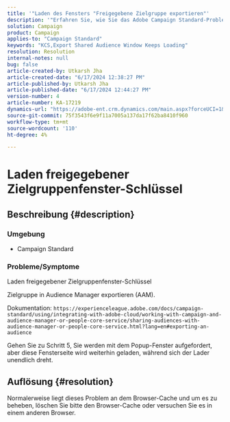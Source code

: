 ```yaml
---
title: '"Laden des Fensters "Freigegebene Zielgruppe exportieren"'
description: '"Erfahren Sie, wie Sie das Adobe Campaign Standard-Problem beheben, bei dem das Fenster "Freigegebene Zielgruppe"weiterhin den Export lädt und wie Sie eine Zielgruppe in den Audience Manager exportieren (AAM)."'
solution: Campaign
product: Campaign
applies-to: "Campaign Standard"
keywords: "KCS,Export Shared Audience Window Keeps Loading"
resolution: Resolution
internal-notes: null
bug: false
article-created-by: Utkarsh Jha
article-created-date: "6/17/2024 12:38:27 PM"
article-published-by: Utkarsh Jha
article-published-date: "6/17/2024 12:44:27 PM"
version-number: 4
article-number: KA-17219
dynamics-url: "https://adobe-ent.crm.dynamics.com/main.aspx?forceUCI=1&pagetype=entityrecord&etn=knowledgearticle&id=dd46d97a-a62c-ef11-840b-000d3a372703"
source-git-commit: 75f3543f6e9f11a7005a137da17f62ba8410f960
workflow-type: tm+mt
source-wordcount: '110'
ht-degree: 4%

---
```


# Laden freigegebener Zielgruppenfenster-Schlüssel

## Beschreibung {#description}


### <b>Umgebung</b>

- Campaign Standard




### <b>Probleme/Symptome</b>

Laden freigegebener Zielgruppenfenster-Schlüssel

Zielgruppe in Audience Manager exportieren (AAM).

Dokumentation: `https://experienceleague.adobe.com/docs/campaign-standard/using/integrating-with-adobe-cloud/working-with-campaign-and-audience-manager-or-people-core-service/sharing-audiences-with-audience-manager-or-people-core-service.html?lang=en#exporting-an-audience`

Gehen Sie zu Schritt 5, Sie werden mit dem Popup-Fenster aufgefordert, aber diese Fensterseite wird weiterhin geladen, während sich der Lader unendlich dreht.


## Auflösung {#resolution}


Normalerweise liegt dieses Problem an dem Browser-Cache und um es zu beheben, löschen Sie bitte den Browser-Cache oder versuchen Sie es in einem anderen Browser.

